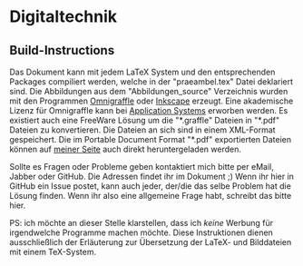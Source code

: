 Digitaltechnik
==============

Build-Instructions
------------------
Das Dokument kann mit jedem LaTeX System und den entsprechenden Packages compiliert werden, 
welche in der "praeambel.tex" Datei deklariert sind. 
Die Abbildungen aus dem "Abbildungen_source" Verzeichnis wurden mit den Programmen [Omnigraffle](http://www.omnigroup.com/omnigraffle/) oder [Inkscape](http://inkscape.org/de/?lang=de) erzeugt. 
Eine akademische Lizenz für Omnigraffle kann bei [Application Systems](http://www.application-systems.de/omnigraffle/kaufen.html) erworben werden. 
Es existiert auch eine FreeWare Lösung um die "\*.graffle" Dateien in "\*.pdf" Dateien zu konvertieren. 
Die Dateien an sich sind in einem XML-Format gespeichert. 
Die im Portable Document Format "*.pdf" exportierten Dateien können auf [meiner Seite](http://public.fh-trier.de/~weissk/) auch direkt heruntergeladen werden.

Sollte es Fragen oder Probleme geben kontaktiert mich bitte per eMail, Jabber oder GitHub. 
Die Adressen findet ihr im Dokument ;) 
Wenn ihr hier in GitHub ein Issue postet, kann auch jeder, der/die das selbe Problem hat die Lösung finden. 
Wenn ihr also eine allgemeine Frage habt, schreibt das bitte hier.

PS: ich möchte an dieser Stelle klarstellen, 
dass ich *keine* Werbung für irgendwelche Programme machen möchte. 
Diese Instruktionen dienen ausschließlich der Erläuterung zur Übersetzung der LaTeX- und Bilddateien mit einem TeX-System.
